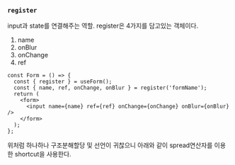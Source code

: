### `register`

input과 state를 연결해주는 역할.
register은 4가지를 담고있는 객체이다.

1. name
2. onBlur
3. onChange
4. ref

```tsx
const Form = () => {
  const { register } = useForm();
  const { name, ref, onChange, onBlur } = register('formName');
  return (
    <form>
      <input name={name} ref={ref} onChange={onChange} onBlur={onBlur} />
    </form>
  );
};
```

위처럼 하나하나 구조분해할당 및 선언이 귀찮으니 아래와 같이 spread연산자를 이용한 shortcut을 사용한다.
